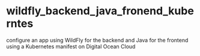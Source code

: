 # wildfly_backend_java_fronend_kuberntes
configure an app using WildFly for the backend and Java for the frontend using a Kubernetes manifest on Digital Ocean Cloud

